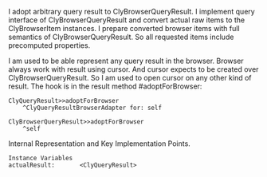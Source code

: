 I adopt arbitrary query result to ClyBrowserQueryResult.
I implement query interface of ClyBrowserQueryResult and convert actual raw items to the ClyBrowserItem instances. 
I prepare converted browser items with full semantics of ClyBrowserQueryResult. So all requested items include precomputed properties.

I am used to be able represent any query result in the browser. 
Browser always work with result using cursor. And cursor expects to be created over ClyBrowserQueryResult. So I am used to open cursor on any other kind of result. The hook is in the result method #adoptForBrowser:
	
	ClyQueryResult>>adoptForBrowser
		^ClyQueryResultBrowserAdapter for: self

	ClyBrowserQueryResult>>adoptForBrowser
		^self

Internal Representation and Key Implementation Points.

    Instance Variables
	actualResult:		<ClyQueryResult>